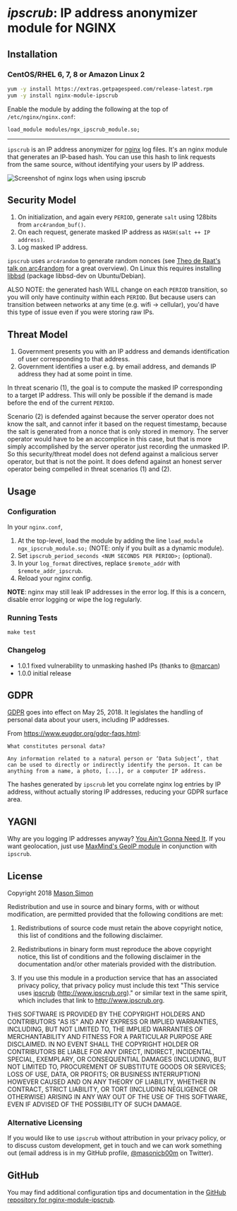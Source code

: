 # _ipscrub_: IP address anonymizer module for NGINX


## Installation

### CentOS/RHEL 6, 7, 8 or Amazon Linux 2

```bash
yum -y install https://extras.getpagespeed.com/release-latest.rpm
yum -y install nginx-module-ipscrub
```

Enable the module by adding the following at the top of `/etc/nginx/nginx.conf`:

    load_module modules/ngx_ipscrub_module.so;

<hr />

`ipscrub` is an IP address anonymizer for [nginx](https://www.nginx.com)
log files. It's an nginx module that generates an IP-based hash. You can
use this hash to link requests from the same source, without identifying
your users by IP address.

![Screenshot of nginx logs when using ipscrub](demo/demo.png)

## Security Model

1.  On initialization, and again every `PERIOD`, generate `salt` using
    128bits from `arc4random_buf()`.
2.  On each request, generate masked IP address as `HASH(salt ++ IP
    address)`.
3.  Log masked IP address.

`ipscrub` uses `arc4random` to generate random nonces (see [Theo de
Raat's talk on arc4random](https://www.youtube.com/watch?v=aWmLWx8ut20)
for a great overview). On Linux this requires installing
[libbsd](https://libbsd.freedesktop.org/wiki/) (package libbsd-dev on
Ubuntu/Debian).

ALSO NOTE: the generated hash WILL change on each `PERIOD` transition,
so you will only have continuity within each `PERIOD`. But because users
can transition between networks at any time (e.g. wifi -\> cellular),
you'd have this type of issue even if you were storing raw IPs.

## Threat Model

1.  Government presents you with an IP address and demands
    identification of user corresponding to that address.
2.  Government identifies a user e.g. by email address, and demands IP
    address they had at some point in time.

In threat scenario (1), the goal is to compute the masked IP
corresponding to a target IP address. This will only be possible if the
demand is made before the end of the current `PERIOD`.

Scenario (2) is defended against because the server operator does not
know the salt, and cannot infer it based on the request timestamp,
because the salt is generated from a nonce that is only stored in
memory. The server operator would have to be an accomplice in this case,
but that is more simply accomplished by the server operator just
recording the unmasked IP. So this security/threat model does not defend
against a malicious server operator, but that is not the point. It does
defend against an honest server operator being compelled in threat
scenarios (1) and (2).

## Usage

### Configuration

In your `nginx.conf`,

1.  At the top-level, load the module by adding the line `load_module
    ngx_ipscrub_module.so;` (NOTE: only if you built as a dynamic
    module).
2.  Set `ipscrub_period_seconds <NUM SECONDS PER PERIOD>;` (optional).
3.  In your `log_format` directives, replace `$remote_addr` with
    `$remote_addr_ipscrub`.
4.  Reload your nginx config.

**NOTE**: nginx may still leak IP addresses in the error log. If this is
a concern, disable error logging or wipe the log regularly.

### Running Tests

`make test`

### Changelog

  - 1.0.1 fixed vulnerability to unmasking hashed IPs (thanks to
    [@marcan](https://github.com/marcan))
  - 1.0.0 initial release

## GDPR

[GDPR](https://www.eugdpr.org) goes into effect on May 25, 2018. It
legislates the handling of personal data about your users, including IP
addresses.

From <https://www.eugdpr.org/gdpr-faqs.html>:

    What constitutes personal data?
    
    Any information related to a natural person or ‘Data Subject’, that can be used to directly or indirectly identify the person. It can be anything from a name, a photo, [...], or a computer IP address.

The hashes generated by `ipscrub` let you correlate nginx log entries by
IP address, without actually storing IP addresses, reducing your GDPR
surface area.

## YAGNI

Why are you logging IP addresses anyway? [You Ain't Gonna Need
It](https://en.wikipedia.org/wiki/You_aren%27t_gonna_need_it). If you
want geolocation, just use [MaxMind's GeoIP
module](https://nginx.org/en/docs/http/ngx_http_geoip_module.html) in
conjunction with `ipscrub`.

## License

Copyright 2018 [Mason Simon](https://masonsimon.com)

Redistribution and use in source and binary forms, with or without
modification, are permitted provided that the following conditions are
met:

1.  Redistributions of source code must retain the above copyright
    notice, this list of conditions and the following disclaimer.

2.  Redistributions in binary form must reproduce the above copyright
    notice, this list of conditions and the following disclaimer in the
    documentation and/or other materials provided with the distribution.

3.  If you use this module in a production service that has an
    associated privacy policy, that privacy policy must include this
    text "This service uses [ipscrub](http://www.ipscrub.org)
    (<http://www.ipscrub.org>)." or similar text in the same spirit,
    which includes that link to <http://www.ipscrub.org>.

THIS SOFTWARE IS PROVIDED BY THE COPYRIGHT HOLDERS AND CONTRIBUTORS "AS
IS" AND ANY EXPRESS OR IMPLIED WARRANTIES, INCLUDING, BUT NOT LIMITED
TO, THE IMPLIED WARRANTIES OF MERCHANTABILITY AND FITNESS FOR A
PARTICULAR PURPOSE ARE DISCLAIMED. IN NO EVENT SHALL THE COPYRIGHT
HOLDER OR CONTRIBUTORS BE LIABLE FOR ANY DIRECT, INDIRECT, INCIDENTAL,
SPECIAL, EXEMPLARY, OR CONSEQUENTIAL DAMAGES (INCLUDING, BUT NOT LIMITED
TO, PROCUREMENT OF SUBSTITUTE GOODS OR SERVICES; LOSS OF USE, DATA, OR
PROFITS; OR BUSINESS INTERRUPTION) HOWEVER CAUSED AND ON ANY THEORY OF
LIABILITY, WHETHER IN CONTRACT, STRICT LIABILITY, OR TORT (INCLUDING
NEGLIGENCE OR OTHERWISE) ARISING IN ANY WAY OUT OF THE USE OF THIS
SOFTWARE, EVEN IF ADVISED OF THE POSSIBILITY OF SUCH DAMAGE.

### Alternative Licensing

If you would like to use `ipscrub` without attribution in your privacy
policy, or to discuss custom development, get in touch and we can work
something out (email address is in my GitHub profile,
[@masonicb00m](https://twitter.com/masonicb00m) on Twitter).

## GitHub

You may find additional configuration tips and documentation in the [GitHub repository for 
nginx-module-ipscrub](https://github.com/masonicboom/ipscrub).
